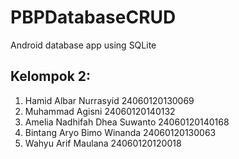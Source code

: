 # PBPDatabaseCRUD
Android database app using SQLite

## Kelompok 2:

1. Hamid Albar Nurrasyid 24060120130069
2. Muhammad Agisni 24060120140132
3. Amelia Nadhifah Dhea Suwanto 24060120140168
4. Bintang Aryo Bimo Winanda 24060120130063
5. Wahyu Arif Maulana 24060120120018

